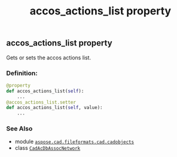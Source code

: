 ﻿---
title: accos_actions_list property
second_title: Aspose.CAD for Python via .NET API References
description: 
type: docs
weight: 50
url: /python-net/aspose.cad.fileformats.cad.cadobjects/cadacdbassocnetwork/accos_actions_list/
is_root: false
---

## accos_actions_list property


Gets or sets the accos actions list.
### Definition:
```python
@property
def accos_actions_list(self):
    ...
@accos_actions_list.setter
def accos_actions_list(self, value):
    ...
```

### See Also
* module [`aspose.cad.fileformats.cad.cadobjects`](../../)
* class [`CadAcDbAssocNetwork`](/cad/python-net/aspose.cad.fileformats.cad.cadobjects/cadacdbassocnetwork)
